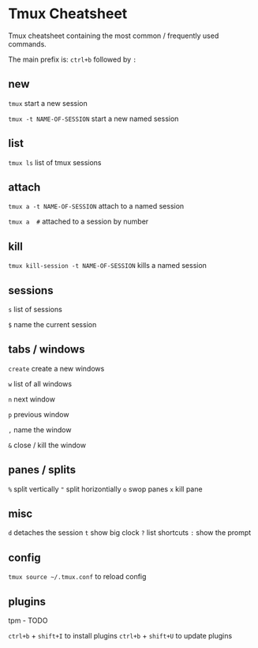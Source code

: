 # Tmux Cheatsheet

Tmux cheatsheet containing the most common / frequently used commands.

The main prefix is: `ctrl+b` followed by `:`

## new

`tmux` start a new session

`tmux -t NAME-OF-SESSION` start a new named session

## list

`tmux ls` list of tmux sessions

## attach

`tmux a -t NAME-OF-SESSION` attach to a named session

`tmux a  #` attached to a session by number

## kill

`tmux kill-session -t NAME-OF-SESSION` kills a named session

## sessions

`s` list of sessions

`$` name the current session

## tabs / windows

`create` create a new windows

`w` list of all windows

`n` next window

`p` previous window

`,` name the window

`&` close / kill the window

## panes / splits

`%` split vertically
`"` split horizontially
`o` swop panes
`x` kill pane

## misc

`d` detaches the session
`t` show big clock
`?` list shortcuts
`:` show the prompt

## config

`tmux source ~/.tmux.conf` to reload config

## plugins

tpm - TODO

`ctrl+b` + `shift+I` to install plugins
`ctrl+b` + `shift+U` to update plugins
